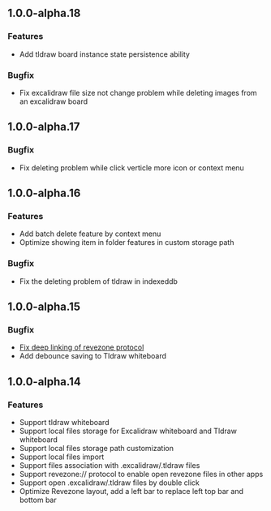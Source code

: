 ## 1.0.0-alpha.18

### Features

-   Add tldraw board instance state persistence ability

### Bugfix

-   Fix excalidraw file size not change problem while deleting images from an excalidraw board

## 1.0.0-alpha.17

### Bugfix

-   Fix deleting problem while click verticle more icon or context menu

## 1.0.0-alpha.16

### Features

-   Add batch delete feature by context menu
-   Optimize showing item in folder features in custom storage path

### Bugfix

-   Fix the deleting problem of tldraw in indexeddb

## 1.0.0-alpha.15

### Bugfix

-   [Fix deep linking of revezone protocol](https://github.com/revezone/revezone/issues/17)
-   Add debounce saving to Tldraw whiteboard

## 1.0.0-alpha.14

### Features

-   Support tldraw whiteboard
-   Support local files storage for Excalidraw whiteboard and Tldraw whiteboard
-   Support local files storage path customization
-   Support local files import
-   Support files association with .excalidraw/.tldraw files
-   Support revezone:// protocol to enable open revezone files in other apps
-   Support open .excalidraw/.tldraw files by double click
-   Optimize Revezone layout, add a left bar to replace left top bar and bottom bar
